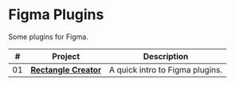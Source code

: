 # Figma Plugins

Some plugins for Figma.

| #   | Project                                       | Description                     |
| --- | --------------------------------------------- | ------------------------------- |
| 01  | [**Rectangle Creator**](01-rectangle-creator) | A quick intro to Figma plugins. |
